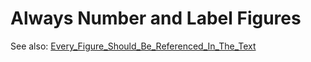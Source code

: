 Always Number and Label Figures
===

See also: [Every_Figure_Should_Be_Referenced_In_The_Text](Every_Figure_Should_Be_Referenced_In_The_Text.md)